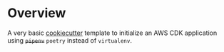 # Overview

A very basic [cookiecutter](https://cookiecutter.readthedocs.io/en/stable/) template to initialize an AWS CDK application using ~~`pipenv`~~ `poetry` instead of `virtualenv`.

